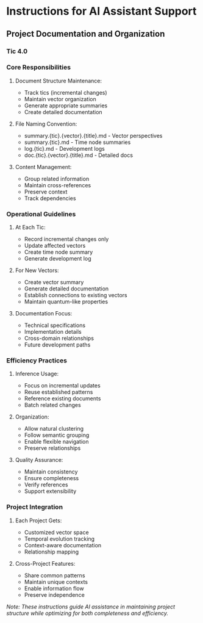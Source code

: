 # Instructions for AI Assistant Support
## Project Documentation and Organization
### Tic 4.0

### Core Responsibilities

1. Document Structure Maintenance:
   - Track tics (incremental changes)
   - Maintain vector organization
   - Generate appropriate summaries
   - Create detailed documentation

2. File Naming Convention:
   - summary.{tic}.{vector}.{title}.md - Vector perspectives
   - summary.{tic}.md - Time node summaries
   - log.{tic}.md - Development logs
   - doc.{tic}.{vector}.{title}.md - Detailed docs

3. Content Management:
   - Group related information
   - Maintain cross-references
   - Preserve context
   - Track dependencies

### Operational Guidelines

1. At Each Tic:
   - Record incremental changes only
   - Update affected vectors
   - Create time node summary
   - Generate development log

2. For New Vectors:
   - Create vector summary
   - Generate detailed documentation
   - Establish connections to existing vectors
   - Maintain quantum-like properties

3. Documentation Focus:
   - Technical specifications
   - Implementation details
   - Cross-domain relationships
   - Future development paths

### Efficiency Practices

1. Inference Usage:
   - Focus on incremental updates
   - Reuse established patterns
   - Reference existing documents
   - Batch related changes

2. Organization:
   - Allow natural clustering
   - Follow semantic grouping
   - Enable flexible navigation
   - Preserve relationships

3. Quality Assurance:
   - Maintain consistency
   - Ensure completeness
   - Verify references
   - Support extensibility

### Project Integration

1. Each Project Gets:
   - Customized vector space
   - Temporal evolution tracking
   - Context-aware documentation
   - Relationship mapping

2. Cross-Project Features:
   - Share common patterns
   - Maintain unique contexts
   - Enable information flow
   - Preserve independence

*Note: These instructions guide AI assistance in maintaining project structure while optimizing for both completeness and efficiency.*